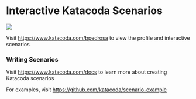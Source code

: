 # Interactive Katacoda Scenarios

[![](http://shields.katacoda.com/katacoda/bpedrosa/count.svg)](https://www.katacoda.com/bpedrosa "Get your profile on Katacoda.com")

Visit https://www.katacoda.com/bpedrosa to view the profile and interactive scenarios

### Writing Scenarios
Visit https://www.katacoda.com/docs to learn more about creating Katacoda scenarios

For examples, visit https://github.com/katacoda/scenario-example
